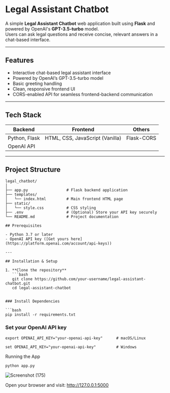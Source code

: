 # Legal Assistant Chatbot

A simple **Legal Assistant Chatbot** web application built using **Flask** and powered by OpenAI's **GPT-3.5-turbo** model.  
Users can ask legal questions and receive concise, relevant answers in a chat-based interface.

---

## Features

- Interactive chat-based legal assistant interface  
- Powered by OpenAI’s GPT-3.5-turbo model  
- Basic greeting handling  
- Clean, responsive frontend UI  
- CORS-enabled API for seamless frontend-backend communication  

---

## Tech Stack

| Backend                 | Frontend                   | Others           |
|------------------------|----------------------------|------------------|
| Python, Flask          | HTML, CSS, JavaScript (Vanilla) | Flask-CORS       |
| OpenAI API             |                            |                  |

---

## Project Structure

```text
legal_chatbot/
│
├── app.py                 # Flask backend application
├── templates/
│   └── index.html         # Main frontend HTML page
├── static/
│   └── style.css          # CSS styling
├── .env                   # (Optional) Store your API key securely
└── README.md              # Project documentation

## Prerequisites

- Python 3.7 or later  
- OpenAI API key ([Get yours here](https://platform.openai.com/account/api-keys))

---

## Installation & Setup

1. **Clone the repository**
   ```bash
   git clone https://github.com/your-username/legal-assistant-chatbot.git
   cd legal-assistant-chatbot


### Install Dependencies

```bash
pip install -r requirements.txt
```
### Set your OpenAI API key
```
export OPENAI_API_KEY="your-openai-api-key"      # macOS/Linux

set OPENAI_API_KEY="your-openai-api-key"         # Windows
```
Running the App
```
python app.py
```

![Screenshot (175)](https://github.com/user-attachments/assets/8aa4610f-2b15-448d-8c52-b6d4796ed2a2)

Open your browser and visit: http://127.0.0.1:5000
